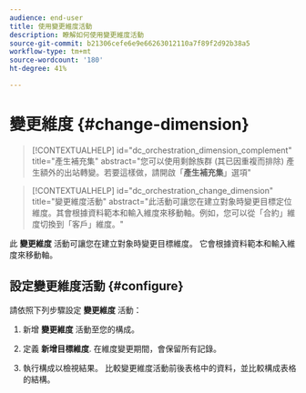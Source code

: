 ```yaml
---
audience: end-user
title: 使用變更維度活動
description: 瞭解如何使用變更維度活動
source-git-commit: b21306cefe6e9e66263012110a7f89f2d92b38a5
workflow-type: tm+mt
source-wordcount: '180'
ht-degree: 41%

---
```



# 變更維度 {#change-dimension}

>[!CONTEXTUALHELP]
>id="dc_orchestration_dimension_complement"
>title="產生補充集"
>abstract="您可以使用剩餘族群 (其已因重複而排除) 產生額外的出站轉變。若要這樣做，請開啟「**產生補充集**」選項"

>[!CONTEXTUALHELP]
>id="dc_orchestration_change_dimension"
>title="變更維度活動"
>abstract="此活動可讓您在建立對象時變更目標定位維度。其會根據資料範本和輸入維度來移動軸。例如，您可以從「合約」維度切換到「客戶」維度。"

此 **變更維度** 活動可讓您在建立對象時變更目標維度。 它會根據資料範本和輸入維度來移動軸。 <!--[Learn more on targeting dimensions](../../audience/about-recipients.md#targeting-dimensions)-->


## 設定變更維度活動 {#configure}

請依照下列步驟設定 **變更維度** 活動：

1. 新增 **變更維度** 活動至您的構成。

1. 定義 **新增目標維度**. 在維度變更期間，會保留所有記錄。

1. 執行構成以檢視結果。 比較變更維度活動前後表格中的資料，並比較構成表格的結構。

<!--
## Example {#example}

In this example, we want to send an SMS delivery to all the profiles who have made a purchase. To do this, we first use a **[!UICONTROL Build audience]** activity linked to a custom "Purchase" targeting dimension to target all purchases that occurred.

We then use a **[!UICONTROL Change dimension]** activity to switch the workflow targeting dimension to "Recipients". This allows us to be able to target the recipients who match the query.
-->
